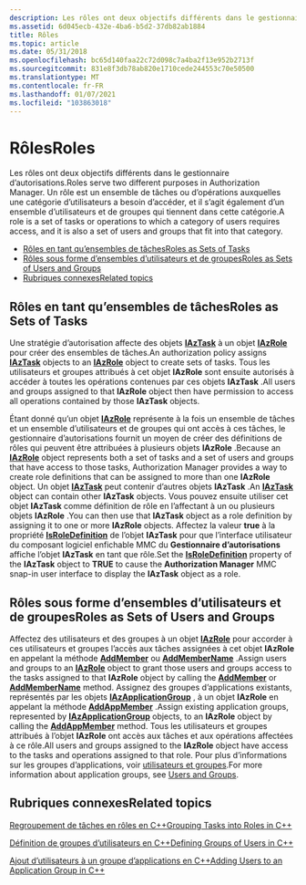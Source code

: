 ```yaml
---
description: Les rôles ont deux objectifs différents dans le gestionnaire d’autorisations.
ms.assetid: 6d045ecb-432e-4ba6-b5d2-37db82ab1884
title: Rôles
ms.topic: article
ms.date: 05/31/2018
ms.openlocfilehash: bc65d140faa22c72d098c7a4ba2f13e952b2713f
ms.sourcegitcommit: 831e8f3db78ab820e1710cede244553c70e50500
ms.translationtype: MT
ms.contentlocale: fr-FR
ms.lasthandoff: 01/07/2021
ms.locfileid: "103863018"
---
```

# <a name="roles"></a><span data-ttu-id="3fad2-103">Rôles</span><span class="sxs-lookup"><span data-stu-id="3fad2-103">Roles</span></span>

<span data-ttu-id="3fad2-104">Les rôles ont deux objectifs différents dans le gestionnaire d’autorisations.</span><span class="sxs-lookup"><span data-stu-id="3fad2-104">Roles serve two different purposes in Authorization Manager.</span></span> <span data-ttu-id="3fad2-105">Un rôle est un ensemble de tâches ou d’opérations auxquelles une catégorie d’utilisateurs a besoin d’accéder, et il s’agit également d’un ensemble d’utilisateurs et de groupes qui tiennent dans cette catégorie.</span><span class="sxs-lookup"><span data-stu-id="3fad2-105">A role is a set of tasks or operations to which a category of users requires access, and it is also a set of users and groups that fit into that category.</span></span>

-   [<span data-ttu-id="3fad2-106">Rôles en tant qu’ensembles de tâches</span><span class="sxs-lookup"><span data-stu-id="3fad2-106">Roles as Sets of Tasks</span></span>](#roles-as-sets-of-tasks)
-   [<span data-ttu-id="3fad2-107">Rôles sous forme d’ensembles d’utilisateurs et de groupes</span><span class="sxs-lookup"><span data-stu-id="3fad2-107">Roles as Sets of Users and Groups</span></span>](#roles-as-sets-of-users-and-groups)
-   [<span data-ttu-id="3fad2-108">Rubriques connexes</span><span class="sxs-lookup"><span data-stu-id="3fad2-108">Related topics</span></span>](#related-topics)

## <a name="roles-as-sets-of-tasks"></a><span data-ttu-id="3fad2-109">Rôles en tant qu’ensembles de tâches</span><span class="sxs-lookup"><span data-stu-id="3fad2-109">Roles as Sets of Tasks</span></span>

<span data-ttu-id="3fad2-110">Une stratégie d’autorisation affecte des objets [**IAzTask**](/windows/desktop/api/Azroles/nn-azroles-iaztask) à un objet [**IAzRole**](/windows/desktop/api/Azroles/nn-azroles-iazrole) pour créer des ensembles de tâches.</span><span class="sxs-lookup"><span data-stu-id="3fad2-110">An authorization policy assigns [**IAzTask**](/windows/desktop/api/Azroles/nn-azroles-iaztask) objects to an [**IAzRole**](/windows/desktop/api/Azroles/nn-azroles-iazrole) object to create sets of tasks.</span></span> <span data-ttu-id="3fad2-111">Tous les utilisateurs et groupes attribués à cet objet **IAzRole** sont ensuite autorisés à accéder à toutes les opérations contenues par ces objets **IAzTask** .</span><span class="sxs-lookup"><span data-stu-id="3fad2-111">All users and groups assigned to that **IAzRole** object then have permission to access all operations contained by those **IAzTask** objects.</span></span>

<span data-ttu-id="3fad2-112">Étant donné qu’un objet [**IAzRole**](/windows/desktop/api/Azroles/nn-azroles-iazrole) représente à la fois un ensemble de tâches et un ensemble d’utilisateurs et de groupes qui ont accès à ces tâches, le gestionnaire d’autorisations fournit un moyen de créer des définitions de rôles qui peuvent être attribuées à plusieurs objets **IAzRole** .</span><span class="sxs-lookup"><span data-stu-id="3fad2-112">Because an [**IAzRole**](/windows/desktop/api/Azroles/nn-azroles-iazrole) object represents both a set of tasks and a set of users and groups that have access to those tasks, Authorization Manager provides a way to create role definitions that can be assigned to more than one **IAzRole** object.</span></span> <span data-ttu-id="3fad2-113">Un objet [**IAzTask**](/windows/desktop/api/Azroles/nn-azroles-iaztask) peut contenir d’autres objets **IAzTask** .</span><span class="sxs-lookup"><span data-stu-id="3fad2-113">An [**IAzTask**](/windows/desktop/api/Azroles/nn-azroles-iaztask) object can contain other **IAzTask** objects.</span></span> <span data-ttu-id="3fad2-114">Vous pouvez ensuite utiliser cet objet **IAzTask** comme définition de rôle en l’affectant à un ou plusieurs objets **IAzRole** .</span><span class="sxs-lookup"><span data-stu-id="3fad2-114">You can then use that **IAzTask** object as a role definition by assigning it to one or more **IAzRole** objects.</span></span> <span data-ttu-id="3fad2-115">Affectez la valeur **true** à la propriété [**IsRoleDefinition**](/windows/desktop/api/Azroles/nf-azroles-iaztask-get_isroledefinition) de l’objet **IAzTask** pour que l’interface utilisateur du composant logiciel enfichable MMC du **Gestionnaire d’autorisations** affiche l’objet **IAzTask** en tant que rôle.</span><span class="sxs-lookup"><span data-stu-id="3fad2-115">Set the [**IsRoleDefinition**](/windows/desktop/api/Azroles/nf-azroles-iaztask-get_isroledefinition) property of the **IAzTask** object to **TRUE** to cause the **Authorization Manager** MMC snap-in user interface to display the **IAzTask** object as a role.</span></span>

## <a name="roles-as-sets-of-users-and-groups"></a><span data-ttu-id="3fad2-116">Rôles sous forme d’ensembles d’utilisateurs et de groupes</span><span class="sxs-lookup"><span data-stu-id="3fad2-116">Roles as Sets of Users and Groups</span></span>

<span data-ttu-id="3fad2-117">Affectez des utilisateurs et des groupes à un objet [**IAzRole**](/windows/desktop/api/Azroles/nn-azroles-iazrole) pour accorder à ces utilisateurs et groupes l’accès aux tâches assignées à cet objet **IAzRole** en appelant la méthode [**AddMember**](/windows/desktop/api/Azroles/nf-azroles-iazrole-addmember) ou [**AddMemberName**](/windows/desktop/api/Azroles/nf-azroles-iazrole-addmembername) .</span><span class="sxs-lookup"><span data-stu-id="3fad2-117">Assign users and groups to an [**IAzRole**](/windows/desktop/api/Azroles/nn-azroles-iazrole) object to grant those users and groups access to the tasks assigned to that **IAzRole** object by calling the [**AddMember**](/windows/desktop/api/Azroles/nf-azroles-iazrole-addmember) or [**AddMemberName**](/windows/desktop/api/Azroles/nf-azroles-iazrole-addmembername) method.</span></span> <span data-ttu-id="3fad2-118">Assignez des groupes d’applications existants, représentés par les objets [**IAzApplicationGroup**](/windows/desktop/api/Azroles/nn-azroles-iazapplicationgroup) , à un objet **IAzRole** en appelant la méthode [**AddAppMember**](/windows/desktop/api/Azroles/nf-azroles-iazrole-addappmember) .</span><span class="sxs-lookup"><span data-stu-id="3fad2-118">Assign existing application groups, represented by [**IAzApplicationGroup**](/windows/desktop/api/Azroles/nn-azroles-iazapplicationgroup) objects, to an **IAzRole** object by calling the [**AddAppMember**](/windows/desktop/api/Azroles/nf-azroles-iazrole-addappmember) method.</span></span> <span data-ttu-id="3fad2-119">Tous les utilisateurs et groupes attribués à l’objet **IAzRole** ont accès aux tâches et aux opérations affectées à ce rôle.</span><span class="sxs-lookup"><span data-stu-id="3fad2-119">All users and groups assigned to the **IAzRole** object have access to the tasks and operations assigned to that role.</span></span> <span data-ttu-id="3fad2-120">Pour plus d’informations sur les groupes d’applications, voir [utilisateurs et groupes](users-and-groups.md).</span><span class="sxs-lookup"><span data-stu-id="3fad2-120">For more information about application groups, see [Users and Groups](users-and-groups.md).</span></span>

## <a name="related-topics"></a><span data-ttu-id="3fad2-121">Rubriques connexes</span><span class="sxs-lookup"><span data-stu-id="3fad2-121">Related topics</span></span>

<dl> <dt>

[<span data-ttu-id="3fad2-122">Regroupement de tâches en rôles en C++</span><span class="sxs-lookup"><span data-stu-id="3fad2-122">Grouping Tasks into Roles in C++</span></span>](grouping-tasks-into-roles-in-c--.md)
</dt> <dt>

[<span data-ttu-id="3fad2-123">Définition de groupes d’utilisateurs en C++</span><span class="sxs-lookup"><span data-stu-id="3fad2-123">Defining Groups of Users in C++</span></span>](defining-groups-of-users-in-c--.md)
</dt> <dt>

[<span data-ttu-id="3fad2-124">Ajout d’utilisateurs à un groupe d’applications en C++</span><span class="sxs-lookup"><span data-stu-id="3fad2-124">Adding Users to an Application Group in C++</span></span>](adding-users-to-an-application-group-in-c--.md)
</dt> </dl>

 

 



